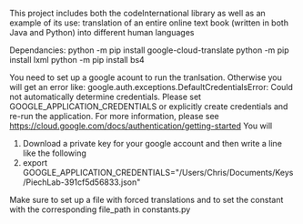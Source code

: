 This project includes both the codeInternational library as well as an example of its use: translation of an entire online text book (written in both Java and Python) into different human languages

Dependancies:
python -m pip install google-cloud-translate
python -m pip install lxml
python -m pip install bs4

You need to set up a google acount to run the tranlsation. Otherwise you will get an error like:
google.auth.exceptions.DefaultCredentialsError: Could not automatically determine credentials. Please set GOOGLE_APPLICATION_CREDENTIALS or explicitly create credentials and re-run the application. For more information, please see https://cloud.google.com/docs/authentication/getting-started
You will 
1. Download a private key for your google account and then write a line like the following
2. export GOOGLE_APPLICATION_CREDENTIALS="/Users/Chris/Documents/Keys/PiechLab-391cf5d56833.json"

Make sure to set up a file with forced translations and to set the constant with the corresponding file_path in constants.py